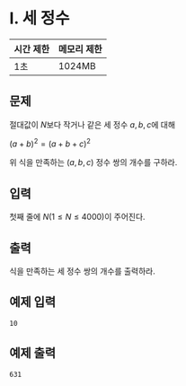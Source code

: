 # I. 세 정수

| 시간 제한 | 메모리 제한 |
| --- | --- |
| 1초 | 1024MB |

## 문제

절대값이 $N$보다 작거나 같은 세 정수 $a, b, c$에 대해

$(a + b)^2 = (a + b + c)^2$

위 식을 만족하는 $(a, b, c)$ 정수 쌍의 개수를 구하라.

## 입력

첫째 줄에 $N (1 \leq N \leq 4000)$이 주어진다.

## 출력

식을 만족하는 세 정수 쌍의 개수를 출력하라.

## 예제 입력

```
10
```

## 예제 출력

```
631
```
